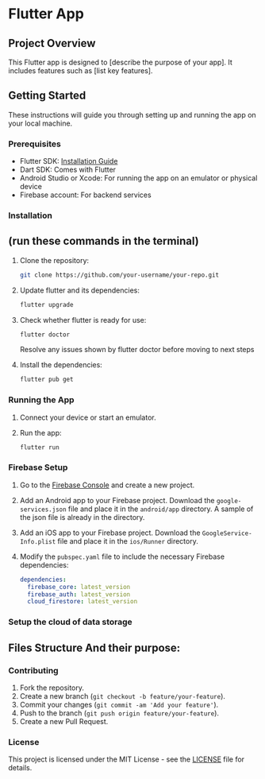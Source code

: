 # Flutter App

## Project Overview

This Flutter app is designed to [describe the purpose of your app]. It includes features such as [list key features].

## Getting Started

These instructions will guide you through setting up and running the app on your local machine.

### Prerequisites

- Flutter SDK: [Installation Guide](https://flutter.dev/docs/get-started/install)
- Dart SDK: Comes with Flutter
- Android Studio or Xcode: For running the app on an emulator or physical device
- Firebase account: For backend services

### Installation 
## (run these commands in the terminal)

1. Clone the repository:
    ```bash
    git clone https://github.com/your-username/your-repo.git
    ```

2. Update flutter and its dependencies: 
    ```bash
    flutter upgrade
    ```
 
3. Check whether flutter is ready for use: 
    ```bash
    flutter doctor
    ```
    Resolve any issues shown by flutter doctor before moving to next steps


4. Install the dependencies:
    ```bash
    flutter pub get
    ```

### Running the App

1. Connect your device or start an emulator.

2. Run the app:
    ```bash
    flutter run
    ```

### Firebase Setup

1. Go to the [Firebase Console](https://console.firebase.google.com/) and create a new project.

2. Add an Android app to your Firebase project. Download the `google-services.json` file and place it in the `android/app` directory. A sample of the json file is already in the directory.

3. Add an iOS app to your Firebase project. Download the `GoogleService-Info.plist` file and place it in the `ios/Runner` directory.

4. Modify the `pubspec.yaml` file to include the necessary Firebase dependencies:
    ```yaml
    dependencies:
      firebase_core: latest_version
      firebase_auth: latest_version
      cloud_firestore: latest_version
    ```
### Setup the cloud of data storage

## Files Structure And their purpose:


### Contributing

1. Fork the repository.
2. Create a new branch (`git checkout -b feature/your-feature`).
3. Commit your changes (`git commit -am 'Add your feature'`).
4. Push to the branch (`git push origin feature/your-feature`).
5. Create a new Pull Request.

### License

This project is licensed under the MIT License - see the [LICENSE](LICENSE) file for details.
